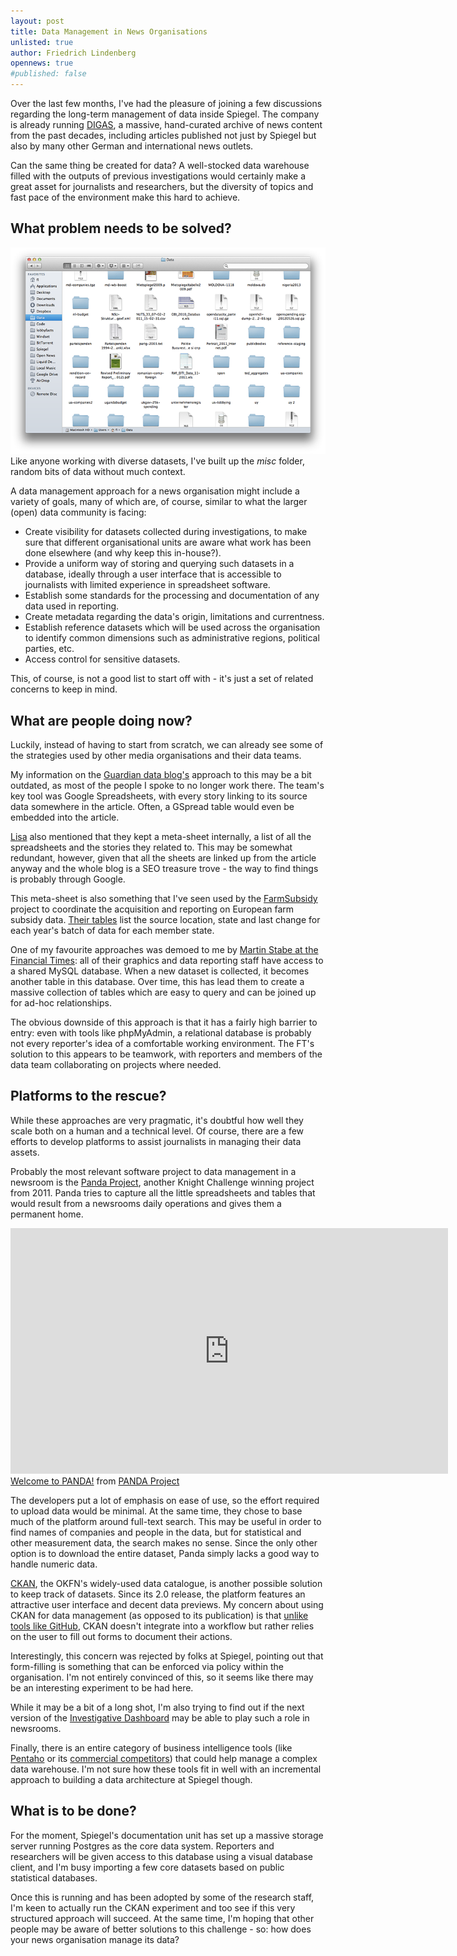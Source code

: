 ```yaml
---
layout: post
title: Data Management in News Organisations
unlisted: true
author: Friedrich Lindenberg
opennews: true
#published: false
---
```


Over the last few months, I've had the pleasure of joining a few discussions regarding
the long-term management of data inside Spiegel. The company is already running
[DIGAS](http://www.oracle.com/technetwork/database/enterprise-edition/derspiegel-134111.pdf),
a massive, hand-curated archive of news content from the past
decades, including articles published not just by Spiegel but also by many
other German and international news outlets. 

Can the same thing be created for data? A well-stocked data warehouse filled
with the outputs of previous investigations would certainly make a great asset for
journalists and researchers, but the diversity of topics and fast pace of
the environment make this hard to achieve. 


What problem needs to be solved?
--------------------------------

<div class="captioned">
    <img src="/img/stuff.png" class="img-responsive">
    <div class="caption">
        Like anyone working with diverse datasets, I've built up the 
        <em>misc</em> folder, random bits of data without much 
        context.
    </div>
</div>

A data management approach for a news organisation might include a variety
of goals, many of which are, of course, similar to what the larger (open)
data community is facing:

* Create visibility for datasets collected during investigations, to make sure
  that different organisational units are aware what work has been done
  elsewhere (and why keep this in-house?).
* Provide a uniform way of storing and querying such datasets in a database, 
  ideally through a user interface that is accessible to journalists with 
  limited experience in spreadsheet software. 
* Establish some standards for the processing and documentation of any data
  used in reporting.
* Create metadata regarding the data's origin, limitations and currentness. 
* Establish reference datasets which will be used across the organisation to 
  identify common dimensions such as administrative regions, political parties,
  etc.
* Access control for sensitive datasets.

This, of course, is not a good list to start off with - it's just a set of
related concerns to keep in mind. 


What are people doing now?
--------------------------

Luckily, instead of having to start from scratch, we can already see some of the
strategies used by other media organisations and their data teams. 

My information on the [Guardian data blog's](http://www.theguardian.com/news/datablog) approach to this may be a bit
outdated, as most of the people I spoke to no longer work there. The
team's key tool was Google Spreadsheets, with every story linking to its
source data somewhere in the article. Often, a GSpread table would even
be embedded into the article.

[Lisa](http://objectgroup.org/) also mentioned that they kept a meta-sheet internally, a list of
all the spreadsheets and the stories they related to. This may be
somewhat redundant, however, given that all the sheets are linked up
from the article anyway and the whole blog is a SEO treasure trove - the
way to find things is probably through Google.

This meta-sheet is also something that I've seen used by the [FarmSubsidy](http://farmsubsidy.openspending.org/)
project to coordinate the acquisition and reporting on European farm 
subsidy data. [Their tables](https://docs.google.com/spreadsheet/ccc?key=0Ajagl3TOC7X_dFlzQ0ljaUxUWVNmNE40TGdweWNlcEE#gid=5) list the source location, state and last change 
for each year's batch of data for each member state. 

One of my favourite approaches was demoed to me by [Martin Stabe at the
Financial Times](http://www.ft.com/intl/interactive): all of their graphics and data reporting staff have
access to a shared MySQL database. When a new dataset is collected, it
becomes another table in this database. Over time, this has lead them to
create a massive collection of tables which are easy to query and can be
joined up for ad-hoc relationships.

The obvious downside of this approach is that it has a fairly high
barrier to entry: even with tools like phpMyAdmin, a relational database
is probably not every reporter's idea of a comfortable working
environment. The FT's solution to this appears to be teamwork, with
reporters and members of the data team collaborating on projects where
needed.


Platforms to the rescue?
------------------------

While these approaches are very pragmatic, it's doubtful how well they scale
both on a human and a technical level. Of course, there are a few efforts 
to develop platforms to assist journalists in managing their data assets.

Probably the most relevant software project to data management in a
newsroom is the [Panda Project](http://pandaproject.net/), another Knight Challenge winning project from 2011.
Panda tries to capture all the little spreadsheets and tables that would
result from a newsrooms daily operations and gives them a permanent
home.

<div class="captioned">
    <iframe src="http://player.vimeo.com/video/47684166" width="700" height="393" frameborder="0" webkitAllowFullScreen mozallowfullscreen allowFullScreen></iframe>
    <div class="caption">
        <a href="http://vimeo.com/47684166">Welcome to PANDA!</a> from <a href="http://vimeo.com/pandaproject">PANDA Project</a>
    </div>
</div>

The developers put a lot of emphasis on ease of use, so the effort
required to upload data would be minimal. At the same time, they chose to
base much of the platform around full-text search. This may be useful in
order to find names of companies and people in the data, but for statistical
and other measurement data, the search makes no sense. Since the only
other option is to download the entire dataset, Panda simply lacks a
good way to handle numeric data. 

[CKAN](http://ckan.org/), the OKFN's widely-used data catalogue, is another possible solution to
keep track of datasets. Since its 2.0 release, the platform features an
attractive user interface and decent data previews. My concern about using 
CKAN for data management (as opposed to its publication) is that [unlike tools
like GitHub](http://nvie.com/posts/a-successful-git-branching-model/), CKAN doesn't integrate into a workflow but rather relies on the user to fill out forms to document their actions. 

Interestingly, this concern was rejected by folks at Spiegel, pointing out
that form-filling is something that can be enforced via policy within the 
organisation. I'm not entirely convinced of this, so it seems like there may 
be an interesting experiment to be had here.

While it may be a bit of a long shot, I'm also trying to find out if the next 
version of the [Investigative Dashboard](http://www.investigativedashboard.org/)
may be able to play such a role in newsrooms. 

Finally, there is an entire category of business intelligence tools (like [Pentaho](http://www.pentaho.com/) or its 
[commercial competitors](http://en.wikipedia.org/wiki/Business_intelligence_tools#Proprietary_products))
that could help manage a complex data warehouse. I'm not sure how these tools
fit in well with an incremental approach to building a data architecture at 
Spiegel though.


What is to be done?
-------------------

For the moment, Spiegel's documentation unit has set up a massive storage 
server running Postgres as the core data system. Reporters and researchers will 
be given access to this database using a visual database client, and I'm 
busy importing a few core datasets based on public statistical databases.

Once this is running and has been adopted by some of the research staff, 
I'm keen to actually run the CKAN experiment and too see if this very structured
approach will succeed. At the same time, I'm hoping that other people 
may be aware of better solutions to this challenge - so: how does your 
news organisation manage its data?

